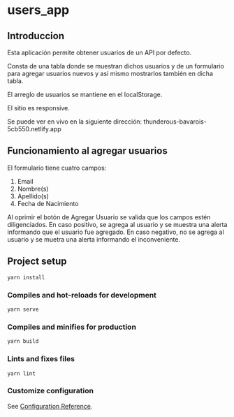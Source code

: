 # users_app

## Introduccion

Esta aplicación permite obtener usuarios de un API por defecto.

Consta de una tabla donde se muestran dichos usuarios y de un formulario para agregar usuarios nuevos
y así mismo mostrarlos también en dicha tabla.

El arreglo de usuarios se mantiene en el localStorage.

El sitio es responsive. 

Se puede ver en vivo en la siguiente dirección: thunderous-bavarois-5cb550.netlify.app

## Funcionamiento al agregar usuarios

El formulario tiene cuatro campos:

1. Email
2. Nombre(s)
3. Apellido(s)
4. Fecha de Nacimiento

Al oprimir el botón de Agregar Usuario se valida que los campos estén diligenciados. En caso positivo, se agrega al usuario y se muestra una alerta informando que el usuario fue agregado. En caso negativo, no se agrega al usuario y se muetra una alerta informando el inconveniente.

## Project setup

```
yarn install
```

### Compiles and hot-reloads for development

```
yarn serve
```

### Compiles and minifies for production

```
yarn build
```

### Lints and fixes files

```
yarn lint
```

### Customize configuration

See [Configuration Reference](https://cli.vuejs.org/config/).

